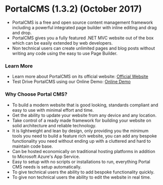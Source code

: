 # PortalCMS (1.3.2) (October 2017)
- PortalCMS is a free and open source content management framework including a powerful integrated page builder with inline editing and drag and drop. 
- PortalCMS gives you a fully featured .NET MVC website out of the box which can be easily extended by web developers.
- Non technical users can create unlimited pages and blog posts without writing any code using the easy to use Page Builder.

### Learn More
- Learn more about PortalCMS on its official website: [Official Website](http://www.portalcms.online)
- Test Drive PortalCMS using our Online Demo: [Online Demo](http://portalcmsdemo.azurewebsites.net)

### Why Choose Portal CMS?
- To build a modern website that is good looking, standards compliant and easy to use with minimal effort and time.
- Get the ability to update your website from any device and any location. 
- Take control of a ready made framework for building your website on solid architecture and reliable technology.
- It is lightweight and lean by design, only providing you the minimum tools you need to build a feature rich website, you can add any bespoke functionality you need without ending up with a cluttered and hard to maintain code base.
- Can be hosted economically on traditional hosting platforms in addition to Microsoft Azure's App Service.
- Easy to setup with no scripts or installations to run, everything Portal CMS needs is setup automatically.
- To give technical users the ability to add bespoke functionality quickly.
- To give non technical users the ability to edit the website in real time.
